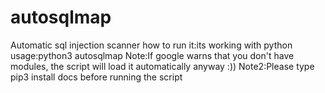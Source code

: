 # autosqlmap
Automatic sql injection scanner
how to run it:its working with python
usage:python3 autosqlmap 
Note:If google warns that you don't have modules, the script will load it automatically anyway :))
Note2:Please type pip3 install docs before running the script
